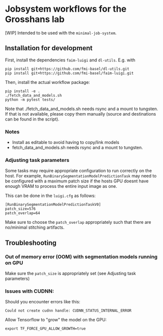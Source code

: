 # Jobsystem workflows for the Grosshans lab

[WIP] Intended to be used with the ```minimal-job-system```.

## Installation for development

First, install the dependencies ```faim-luigi``` and ```dl-utils```. E.g. with

```
pip install git+https://github.com/fmi-basel/dl-utils.git
pip install git+https://github.com/fmi-basel/faim-luigi.git
```
Then, install the actual workflow package:
```
pip install -e .
./fetch_data_and_models.sh
python -m pytest tests/
```
Note that ./fetch_data_and_models.sh needs rsync and a mount to tungsten. If that is not available, please copy them manually (source and destinations can be found in the script).

### Notes

- Install as editable to avoid having to copy/link models
- fetch_data_and_models.sh needs rsync and a mount to tungsten.


### Adjusting task parameters

Some tasks may require appropriate configuration to run correctly on
the host. For example, ```RunBinarySegmentationModelPredictionTask```
may need to be configured with a maximum patch size if the hosts GPU
doesnt have enough VRAM to process the entire input image as one.

This can be done in the ```luigi.cfg``` as follows:

```
[RunBinarySegmentationModelPredictionTaskV0]
patch_size=576
patch_overlap=64

```

Make sure to choose the ```patch_overlap``` appropriately such that
there are no/minimal stitching artifacts.


## Troubleshooting

### Out of memory error (OOM) with segmentation models running on GPU

Make sure the ```patch_size``` is appropriately set (see Adjusting task parameters)

### Issues with CUDNN:

Should you encounter errors like this:

```
Could not create cudnn handle: CUDNN_STATUS_INTERNAL_ERROR
```

Allow Tensorflow to "grow" the model on the GPU:

```
export TF_FORCE_GPU_ALLOW_GROWTH=true
```




